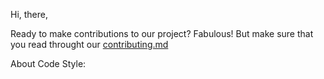Hi, there,

Ready to make contributions to our project? Fabulous! But make sure that you read throught our [contributing.md](******Note:update_link*****)

About Code Style:
